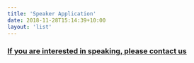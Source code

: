 ```yaml
---
title: 'Speaker Application'
date: 2018-11-28T15:14:39+10:00
layout: 'list'
---
```



### [If you are interested in speaking, please contact us](https://forms.gle/uzrJSBLetz7co66K7)


